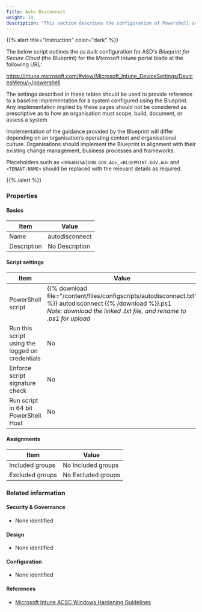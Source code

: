 ```yaml
---
Title: Auto Disconnect
weight: 10
description: "This section describes the configuration of Powershell scripts within Microsoft Intune associated with systems built according to the guidance provided by ASD's Blueprint for Secure Cloud."
---
```


{{% alert title="Instruction" color="dark" %}}
 
The below script outlines the *as built* configuration for ASD's *Blueprint for Secure Cloud* (the Blueprint) for the Microsoft Intune portal blade at the following URL:

https://intune.microsoft.com/#view/Microsoft_Intune_DeviceSettings/DevicesMenu/~/powershell

The settings described in these tables should be used to provide reference to a baseline implementation for a system configured using the Blueprint. Any implementation implied by these pages should not be considered as prescriptive as to how an organisation must scope, build, document, or assess a system.

Implementation of the guidance provided by the Blueprint will differ depending on an organisation’s operating context and organisational culture. Organisations should implement the Blueprint in alignment with their existing change management, business processes and frameworks.

Placeholders such as `<ORGANISATION.GOV.AU>`, `<BLUEPRINT.GOV.AU>` and `<TENANT-NAME>` should be replaced with the relevant details as required.

{{% /alert %}}

### Properties

#### Basics

| Item        | Value          |
| ----------- | -------------- |
| Name        | autodisconnect |
| Description | No Description |

#### Script settings

| Item                                            | Value                                                                                                                                                                                  |
| ----------------------------------------------- | -------------------------------------------------------------------------------------------------------------------------------------------------------------------------------------- |
| PowerShell script                               | {{% download file="/content/files/configscripts/autodisconnect.txt" %}} autodisconnect {{% /download %}}.ps1 <br> *Note: download the linked .txt file, and rename to .ps1 for upload* |
| Run this script using the logged on credentials | No                                                                                                                                                                                     |
| Enforce script signature check                  | No                                                                                                                                                                                     |
| Run script in 64 bit PowerShell Host            | No                                                                                                                                                                                     |

#### Assignments

| Item            | Value              |
| --------------- | ------------------ |
| Included groups | No Included groups |
| Excluded groups | No Excluded groups |

### Related information

#### Security & Governance

* None identified
  
#### Design

* None identified
  
#### Configuration

* None identified

#### References

* [Microsoft Intune ACSC Windows Hardening Guidelines](https://github.com/microsoft/Intune-ACSC-Windows-Hardening-Guidelines)

